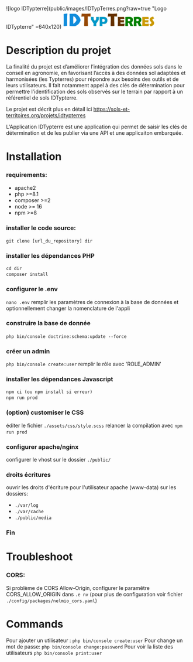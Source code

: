 ![logo IDTypterre](public/images/IDTypTerres.png?raw=true "Logo IDTypterre" =640x120)
<img src="https://github.com/AgaricIG/IDTypterre/blob/main/public/images/IDTypTerres.png" alt="Logo IDTypterre" width="50%"/>

# Description du projet

La finalité du projet est d’améliorer l’intégration des données sols dans le conseil en agronomie, en favorisant l’accès à des données sol adaptées et harmonisées (les Typterres) pour répondre aux besoins des outils et de leurs utilisateurs. Il fait notamment appel à des clés de détermination pour permettre l'identification des sols observés sur le terrain par rapport à un référentiel de sols IDTypterre.

Le projet est décrit plus en détail ici https://sols-et-territoires.org/projets/idtypterres

L'Application IDTypterre est une application qui permet de saisir les clés de détermination et de les publier via une API et une applicaiton embarquée.

# Installation
### requirements:
- apache2
- php >=8.1
- composer >=2
- node >= 16
- npm >=8

 ### installer le code source:
`git clone [url_du_repository] dir`

### installer les dépendances PHP
```
cd dir
composer install
```

### configurer le .env
`nano .env`
remplir les paramètres de connexion à la base de données
et optionnellement changer la nomenclature de l'appli

### construire la base de donnée
`php bin/console doctrine:schema:update --force`

### créer un admin
`php bin/console create:user`
remplir le rôle avec 'ROLE_ADMIN'

### installer les dépendances Javascript
```
npm ci (ou npm install si erreur)
npm run prod
```

### (option) customiser le CSS
éditer le fichier `./assets/css/style.scss`
relancer la compilation avec `npm run prod`

### configurer apache/nginx
configurer le vhost sur le dossier `./public/`

### droits écritures
ouvrir les droits d'écriture pour l'utilisateur apache (www-data) sur les dossiers:
- `./var/log`
- `./var/cache`
- `./public/media`


### Fin

# Troubleshoot
### CORS:
Si problème de CORS Allow-Origin, configurer le paramêtre CORS_ALLOW_ORIGIN dans `.e
nv`
(pour plus de configuration voir fichier `./config/packages/nelmio_cors.yaml`)

# Commands
Pour ajouter un utilisateur :
`php bin/console create:user`
Pour change un mot de passe:
`php bin/console change:password`
Pour voir la liste des utilisateurs
`php bin/console print:user`


```
